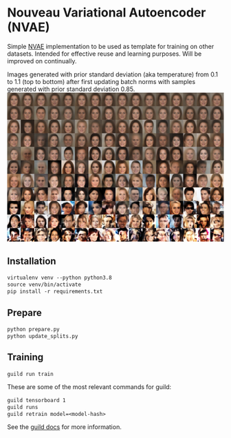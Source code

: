 # Nouveau Variational Autoencoder (NVAE)
Simple [NVAE](https://arxiv.org/abs/2007.03898) implementation to be used as 
template for training on other datasets. Intended for effective reuse and 
learning purposes. Will be improved on continually.

Images generated with prior standard deviation (aka temperature) from 0.1
to 1.1 (top to bottom) after first updating batch norms with samples
generated with prior standard deviation 0.85.
![Generated images with different temperatures](assets/prior_std85.png)

## Installation
```
virtualenv venv --python python3.8
source venv/bin/activate
pip install -r requirements.txt
```

## Prepare
```
python prepare.py
python update_splits.py
```

## Training
```
guild run train
```

These are some of the most relevant commands for guild:
```
guild tensorboard 1
guild runs
guild retrain model=<model-hash>
```

See the [guild docs](https://my.guild.ai/docs) for more information.
